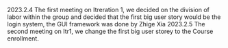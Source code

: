 2023.2.4 The first meeting on Itreration 1, we decided on the division of labor within the group and decided that the first big user story would be the login system, the GUI framework was done by Zhige Xia 
2023.2.5 The second meeting on Itr1, we change the first big user storey to the Course enrollment. 

